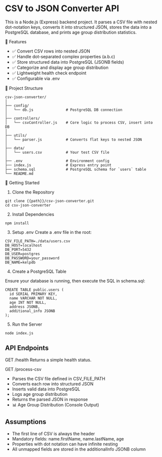 # CSV to JSON Converter API

This is a Node.js (Express) backend project. It parses a CSV file with nested dot-notation keys, converts it into structured JSON, stores the data into a PostgreSQL database, and prints age group distribution statistics.

🧰 Features
- ✅ Convert CSV rows into nested JSON
- ✅ Handle dot-separated complex properties (a.b.c)
- ✅ Store structured data into PostgreSQL (JSONB fields)
- ✅ Categorize and display age group distribution
- ✅ Lightweight health check endpoint
- ✅ Configurable via .env

📁 Project Structure
```
csv-json-converter/
│
├── config/
│   └── db.js               # PostgreSQL DB connection
│
├── controllers/
│   └── csvController.js    # Core logic to process CSV, insert into DB
│
├── utils/
│   └── parser.js           # Converts flat keys to nested JSON
│
├── data/
│   └── users.csv           # Your test CSV file
│
├── .env                    # Environment config
├── index.js                # Express entry point
├── schema.sql              # PostgreSQL schema for `users` table
└── README.md
```

🚀 Getting Started

1. Clone the Repository
```
git clone {{path}}/csv-json-converter.git
cd csv-json-converter
```
2. Install Dependencies
```
npm install
```
3. Setup .env
Create a .env file in the root:
```
CSV_FILE_PATH=./data/users.csv
DB_HOST=localhost
DB_PORT=5432
DB_USER=postgres
DB_PASSWORD=your_password
DB_NAME=kelpdb
```

4. Create a PostgreSQL Table

Ensure your database is running, then execute the SQL in schema.sql:
```
CREATE TABLE public.users (
  id SERIAL PRIMARY KEY,
  name VARCHAR NOT NULL,
  age INT NOT NULL,
  address JSONB,
  additional_info JSONB
);
```

5. Run the Server
```
node index.js
```

## API Endpoints

GET /health
Returns a simple health status.

GET /process-csv
- Parses the CSV file defined in CSV_FILE_PATH
- Converts each row into structured JSON
- Inserts valid data into PostgreSQL
- Logs age group distribution
- Returns the parsed JSON in response
- 📊 Age Group Distribution (Console Output)

## Assumptions
- The first line of CSV is always the header
- Mandatory fields: name.firstName, name.lastName, age
- Properties with dot notation can have infinite nesting
- All unmapped fields are stored in the additionalInfo JSONB column
